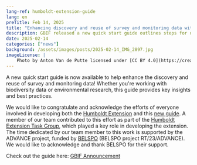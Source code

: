 ```yaml
---
lang-ref: humboldt-extension-guide
lang: en
preTitle: Feb 14, 2025
title: "Enhancing discovery and reuse of survey and monitoring data with new guide"
description: GBIF released a new quick start guide outlines steps for using the Humboldt Extension to upgrade and enrich existing datasets derived from structured ecological inventories.
date: 2025-02-14
categories: ["news"]
background: /assets/images/posts/2025-02-14_IMG_2897.jpg
imageLicense: |
    Photo by Anton Van de Putte licensed under [CC BY 4.0](https://creativecommons.org/licenses/by/4.0/)
---
```


A new quick start guide is now available to help enhance the discovery and reuse of survey and monitoring data! Whether you're working with biodiversity data or environmental research, this guide provides key insights and best practices.

We would like to congratulate and acknowledge the efforts of everyone involved in developing both the [Humboldt Extension](https://eco.tdwg.org/) and this [new guide](https://doi.org/10.35035/doc-7t3p-ve38). A member of our team contributed to this effort as part of the [Humboldt Extension Task Group](https://www.tdwg.org/community/osr/humboldt-extension/), which played a key role in developing the extension. The time dedicated by our team member to this work is supported by the ADVANCE project, funded by [BELSPO](https://www.belspo.be/) (BELSPO project RT/23/ADVANCE). We would like to acknowledge and thank BELSPO for their support.

Check out the guide here: [GBIF Announcement](https://www.gbif.org/news/17fTMFas4AhM3tvzPvp882/enhancing-discovery-and-reuse-of-survey-and-monitoring-data-with-new-guide)

